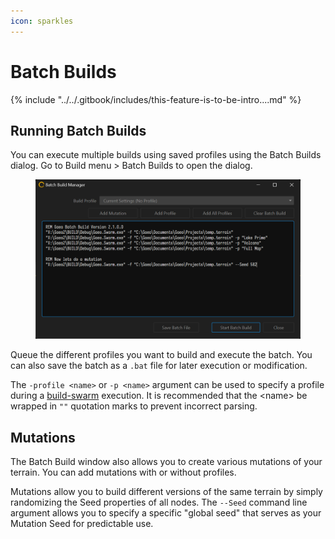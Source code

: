 ```yaml
---
icon: sparkles
---
```


# Batch Builds

{% include "../../.gitbook/includes/this-feature-is-to-be-intro....md" %}

## Running Batch Builds

You can execute multiple builds using saved profiles using the Batch Builds dialog. Go to Build menu > Batch Builds to open the dialog.

<figure><img src="../../.gitbook/assets/Batch_Build_Manager_07-33-43-PM.png" alt=""><figcaption></figcaption></figure>

Queue the different profiles you want to build and execute the batch. You can also save the batch as a `.bat` file for later execution or modification.

The `-profile <name>` or `-p <name>` argument can be used to specify a profile during a [build-swarm](../../advanced-topics/build-swarm/ "mention") execution. It is recommended that the \<name> be wrapped in `""` quotation marks to prevent incorrect parsing.

## Mutations

The Batch Build window also allows you to create various mutations of your terrain. You can add mutations with or without profiles.&#x20;

Mutations allow you to build different versions of the same terrain by simply randomizing the Seed properties of all nodes. The `--Seed` command line argument allows you to specify a specific "global seed" that serves as your Mutation Seed for predictable use.
